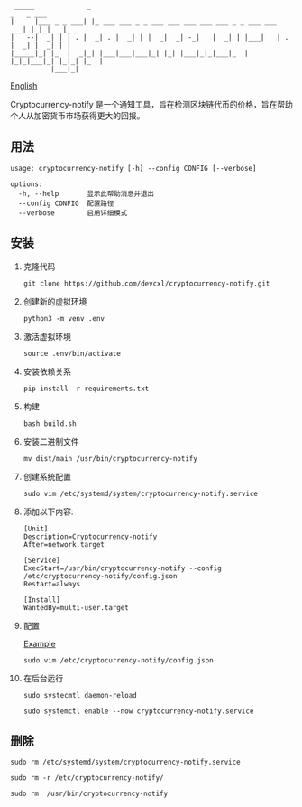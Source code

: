 ```
 _____             _                                                   _   _ ___       
|     |___ _ _ ___| |_ ___ ___ _ _ ___ ___ ___ ___ ___ _ _ ___ ___ ___| |_|_|  _|_ _   
|   --|  _| | | . |  _| . |  _| | |  _|  _| -_|   |  _| | |___|   | . |  _| |  _| | |  
|_____|_| |_  |  _|_| |___|___|___|_| |_| |___|_|_|___|_  |   |_|_|___|_| |_|_| |_  |  
          |___|_|     
```

[English](/README.md)

Cryptocurrency-notify 是一个通知工具，旨在检测区块链代币的价格，旨在帮助个人从加密货币市场获得更大的回报。

## 用法

```
usage: cryptocurrency-notify [-h] --config CONFIG [--verbose]

options:
  -h, --help       显示此帮助消息并退出
  --config CONFIG  配置路径
  --verbose        启用详细模式
```

## 安装

1. 克隆代码

    `git clone https://github.com/devcxl/cryptocurrency-notify.git`

2. 创建新的虚拟环境

    `python3 -m venv .env`

3. 激活虚拟环境

    `source .env/bin/activate`

4. 安装依赖关系

    `pip install -r requirements.txt`

5. 构建

    `bash build.sh`

6. 安装二进制文件

    `mv dist/main /usr/bin/cryptocurrency-notify`

7. 创建系统配置

    `sudo vim /etc/systemd/system/cryptocurrency-notify.service`

8. 添加以下内容:

    ```
    [Unit]
    Description=Cryptocurrency-notify
    After=network.target

    [Service]
    ExecStart=/usr/bin/cryptocurrency-notify --config /etc/cryptocurrency-notify/config.json
    Restart=always

    [Install]
    WantedBy=multi-user.target
    ```
9. 配置

    [Example](/example_config.json)

    `sudo vim /etc/cryptocurrency-notify/config.json`

10. 在后台运行

    `sudo systecmtl daemon-reload`

    `sudo systemctl enable --now cryptocurrency-notify.service`

## 删除

`sudo rm /etc/systemd/system/cryptocurrency-notify.service`

`sudo rm -r /etc/cryptocurrency-notify/`

`sudo rm  /usr/bin/cryptocurrency-notify`
